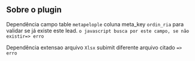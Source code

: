 ## Sobre o plugin

Dependência campo table `metapelople` coluna meta_key `ordin_ria` para validar se já existe este lead. `o javascript busca por este campo, se não existir=> erro`

Dependência extensao arquivo `Xlsx` subimit diferente arquivo citado `=> erro`

